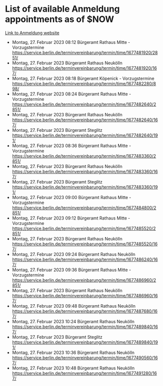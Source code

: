# List of available Anmeldung appointments as of $NOW
[Link to Anmeldung website](https://service.berlin.de/terminvereinbarung/termin/tag.php?termin=1&anliegen[]=120686&dienstleisterlist=122210,122217,327316,122219,327312,122227,327314,122231,327346,122243,327348,122254,122252,329742,122260,329745,122262,329748,122271,327278,122273,327274,122277,327276,330436,122280,327294,122282,327290,122284,327292,122291,327270,122285,327266,122286,327264,122296,327268,150230,329760,122297,327286,122294,327284,122312,329763,122314,329775,122304,327330,122311,327334,122309,327332,317869,122281,327352,122279,329772,122283,122276,327324,122274,327326,122267,329766,122246,327318,122251,327320,122257,327322,122208,327298,122226,327300&herkunft=http%3A%2F%2Fservice.berlin.de%2Fdienstleistung%2F120686%2F)
- Montag, 27. Februar 2023 08:12 Bürgeramt Rathaus Mitte - Vorzugstermine https://service.berlin.de/terminvereinbarung/termin/time/1677481920/2851/
- Montag, 27. Februar 2023  Bürgeramt Rathaus Neukölln https://service.berlin.de/terminvereinbarung/termin/time/1677481920/167/
- Montag, 27. Februar 2023 08:18 Bürgeramt Köpenick - Vorzugstermine https://service.berlin.de/terminvereinbarung/termin/time/1677482280/898/
- Montag, 27. Februar 2023 08:24 Bürgeramt Rathaus Mitte - Vorzugstermine https://service.berlin.de/terminvereinbarung/termin/time/1677482640/2851/
- Montag, 27. Februar 2023  Bürgeramt Rathaus Neukölln https://service.berlin.de/terminvereinbarung/termin/time/1677482640/167/
- Montag, 27. Februar 2023  Bürgeramt Steglitz https://service.berlin.de/terminvereinbarung/termin/time/1677482640/191/
- Montag, 27. Februar 2023 08:36 Bürgeramt Rathaus Mitte - Vorzugstermine https://service.berlin.de/terminvereinbarung/termin/time/1677483360/2851/
- Montag, 27. Februar 2023  Bürgeramt Rathaus Neukölln https://service.berlin.de/terminvereinbarung/termin/time/1677483360/167/
- Montag, 27. Februar 2023  Bürgeramt Steglitz https://service.berlin.de/terminvereinbarung/termin/time/1677483360/191/
- Montag, 27. Februar 2023 09:00 Bürgeramt Rathaus Mitte - Vorzugstermine https://service.berlin.de/terminvereinbarung/termin/time/1677484800/2851/
- Montag, 27. Februar 2023 09:12 Bürgeramt Rathaus Mitte - Vorzugstermine https://service.berlin.de/terminvereinbarung/termin/time/1677485520/2851/
- Montag, 27. Februar 2023  Bürgeramt Rathaus Neukölln https://service.berlin.de/terminvereinbarung/termin/time/1677485520/167/
- Montag, 27. Februar 2023 09:24 Bürgeramt Rathaus Neukölln https://service.berlin.de/terminvereinbarung/termin/time/1677486240/167/
- Montag, 27. Februar 2023 09:36 Bürgeramt Rathaus Mitte - Vorzugstermine https://service.berlin.de/terminvereinbarung/termin/time/1677486960/2851/
- Montag, 27. Februar 2023  Bürgeramt Rathaus Neukölln https://service.berlin.de/terminvereinbarung/termin/time/1677486960/167/
- Montag, 27. Februar 2023 09:48 Bürgeramt Rathaus Neukölln https://service.berlin.de/terminvereinbarung/termin/time/1677487680/167/
- Montag, 27. Februar 2023 10:24 Bürgeramt Rathaus Neukölln https://service.berlin.de/terminvereinbarung/termin/time/1677489840/167/
- Montag, 27. Februar 2023  Bürgeramt Steglitz https://service.berlin.de/terminvereinbarung/termin/time/1677489840/191/
- Montag, 27. Februar 2023 10:36 Bürgeramt Rathaus Neukölln https://service.berlin.de/terminvereinbarung/termin/time/1677490560/167/
- Montag, 27. Februar 2023 10:48 Bürgeramt Rathaus Neukölln https://service.berlin.de/terminvereinbarung/termin/time/1677491280/167/

